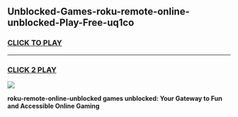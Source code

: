 
## Unblocked-Games-roku-remote-online-unblocked-Play-Free-uq1co
<h3>
<a href="https://premium76.site?title=roku-remote-online-unblocked&ref=18A1">CLICK TO PLAY</a></h3>
<hr>

<h3>
<a href="https://premium76.site?title=roku-remote-online-unblocked&ref=18A1">CLICK 2 PLAY</a>
  
</h3>

<a href="https://premium76.site?title=roku-remote-online-unblocked&ref=18A1"><img src="https://clearcache.store/games.png"></a>


**roku-remote-online-unblocked games unblocked: Your Gateway to Fun and Accessible Online Gaming**
